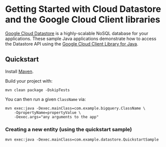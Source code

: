 # Getting Started with Cloud Datastore and the Google Cloud Client libraries

[Google Cloud Datastore][Datastore] is a highly-scalable NoSQL database for your applications.
These sample Java applications demonstrate how to access the Datastore API using
the [Google Cloud Client Library for Java][google-cloud-java].

[Datastore]: https://cloud.google.com/datastore/
[google-cloud-java]: https://github.com/GoogleCloudPlatform/google-cloud-java

## Quickstart

Install [Maven](http://maven.apache.org/).

Build your project with:

	mvn clean package -DskipTests
	
You can then run a given `ClassName` via:

	mvn exec:java -Dexec.mainClass=com.example.bigquery.ClassName \
	    -DpropertyName=propertyValue \
		-Dexec.args="any arguments to the app"

### Creating a new entity (using the quickstart sample)

    mvn exec:java -Dexec.mainClass=com.example.datastore.QuickstartSample
